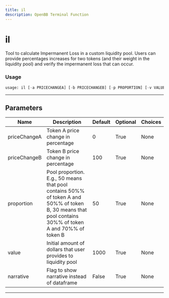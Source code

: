 ```yaml
---
title: il
description: OpenBB Terminal Function
---
```


# il

Tool to calculate Impermanent Loss in a custom liquidity pool. Users can provide percentages increases for two tokens (and their weight in the liquidity pool) and verify the impermanent loss that can occur.

### Usage 
```python
usage: il [-a PRICECHANGEA] [-b PRICECHANGEB] [-p PROPORTION] [-v VALUE] [-n]
```

---
## Parameters

| Name | Description | Default | Optional | Choices |
| ---- | ----------- | ------- | -------- | ------- |
| priceChangeA | Token A price change in percentage | 0 | True | None |
| priceChangeB | Token B price change in percentage | 100 | True | None |
| proportion | Pool proportion. E.g., 50 means that pool contains 50%% of token A and 50%% of token B, 30 means that pool contains 30%% of token A and 70%% of token B | 50 | True | None |
| value | Initial amount of dollars that user provides to liquidity pool | 1000 | True | None |
| narrative | Flag to show narrative instead of dataframe | False | True | None |


---
